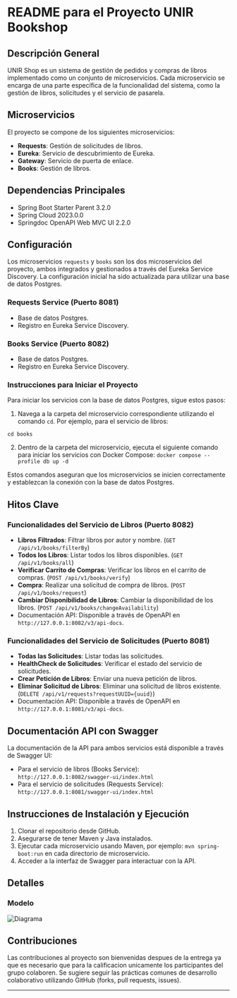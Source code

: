 # README para el Proyecto UNIR Bookshop

## Descripción General

UNIR Shop es un sistema de gestión de pedidos y compras de libros implementado como un conjunto de microservicios. Cada
microservicio se encarga de una parte específica de la funcionalidad del sistema, como la gestión de libros, solicitudes
y el servicio de pasarela.

## Microservicios

El proyecto se compone de los siguientes microservicios:

- **Requests**: Gestión de solicitudes de libros.
- **Eureka**: Servicio de descubrimiento de Eureka.
- **Gateway**: Servicio de puerta de enlace.
- **Books**: Gestión de libros.

## Dependencias Principales

- Spring Boot Starter Parent 3.2.0
- Spring Cloud 2023.0.0
- Springdoc OpenAPI Web MVC UI 2.2.0

## Configuración

Los microservicios `requests` y `books` son los dos microservicios del proyecto, ambos integrados y gestionados a través del Eureka Service Discovery. La configuración inicial ha sido actualizada para utilizar una base de datos Postgres.

### Requests Service (Puerto 8081)

- Base de datos Postgres.
- Registro en Eureka Service Discovery.

### Books Service (Puerto 8082)

- Base de datos Postgres.
- Registro en Eureka Service Discovery.

### Instrucciones para Iniciar el Proyecto

Para iniciar los servicios con la base de datos Postgres, sigue estos pasos:

1. Navega a la carpeta del microservicio correspondiente utilizando el comando `cd`. Por ejemplo, para el servicio de libros:

``` cd books ```

2. Dentro de la carpeta del microservicio, ejecuta el siguiente comando para iniciar los servicios con Docker Compose:
``` docker compose --profile db up -d ```


Estos comandos aseguran que los microservicios se inicien correctamente y establezcan la conexión con la base de datos Postgres.

## Hitos Clave

### Funcionalidades del Servicio de Libros (Puerto 8082)

- **Libros Filtrados**: Filtrar libros por autor y nombre. (`GET /api/v1/books/filterBy`)
- **Todos los Libros**: Listar todos los libros disponibles. (`GET /api/v1/books/all`)
- **Verificar Carrito de Compras**: Verificar los libros en el carrito de compras. (`POST /api/v1/books/verify`)
- **Compra**: Realizar una solicitud de compra de libros. (`POST /api/v1/books/request`)
- **Cambiar Disponibilidad de Libros**: Cambiar la disponibilidad de los
  libros. (`POST /api/v1/books/changeAvailability`)
- Documentación API: Disponible a través de OpenAPI en `http://127.0.0.1:8082/v3/api-docs`.

### Funcionalidades del Servicio de Solicitudes (Puerto 8081)

- **Todas las Solicitudes**: Listar todas las solicitudes.
- **HealthCheck de Solicitudes**: Verificar el estado del servicio de solicitudes.
- **Crear Petición de Libros**: Enviar una nueva petición de libros.
- **Eliminar Solicitud de Libros**: Eliminar una solicitud de libros
  existente. (`DELETE /api/v1/requests?requestUUID={uuid}`)
- Documentación API: Disponible a través de OpenAPI en `http://127.0.0.1:8081/v3/api-docs`.

## Documentación API con Swagger

La documentación de la API para ambos servicios está disponible a través de Swagger UI:

- Para el servicio de libros (Books Service): `http://127.0.0.1:8082/swagger-ui/index.html`
- Para el servicio de solicitudes (Requests Service): `http://127.0.0.1:8081/swagger-ui/index.html`

## Instrucciones de Instalación y Ejecución

1. Clonar el repositorio desde GitHub.
2. Asegurarse de tener Maven y Java instalados.
3. Ejecutar cada microservicio usando Maven, por ejemplo: `mvn spring-boot:run` en cada directorio de microservicio.
4. Acceder a la interfaz de Swagger para interactuar con la API.

## Detalles

### Modelo

![Diagrama](./docs/database-model.png)

## Contribuciones

Las contribuciones al proyecto son bienvenidas despues de la entrega ya que es necesario que para la calificacion
unicamente los participantes del grupo colaboren. Se sugiere seguir las prácticas comunes de desarrollo colaborativo
utilizando GitHub (forks, pull requests, issues).

---
